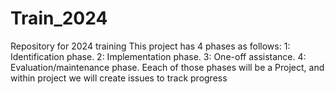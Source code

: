 # Train_2024
Repository for 2024 training
This project has 4 phases as follows:
1: Identification phase.
2: Implementation phase.
3: One-off assistance.
4: Evaluation/maintenance phase.
Eeach of those phases will be a Project, and within project we will create issues to track progress
